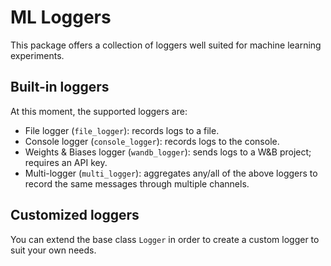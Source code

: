 # ML Loggers
This package offers a collection of loggers well suited for machine learning experiments.

## Built-in loggers
At this moment, the supported loggers are:
- File logger (`file_logger`): records logs to a file.
- Console logger (`console_logger`): records logs to the console.
- Weights & Biases logger (`wandb_logger`): sends logs to a W&B project; requires an API key.
- Multi-logger (`multi_logger`): aggregates any/all of the above loggers to record the same messages through multiple channels.

## Customized loggers
You can extend the base class `Logger` in order to create a custom logger to suit your own needs.
